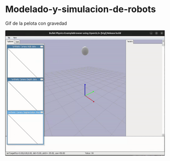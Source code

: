 # Modelado-y-simulacion-de-robots
Gif de la pelota con gravedad

![Ball Falling gif](https://github.com/lmorenog2021/Modelado-y-simulacion-de-robots/blob/main/0-Ej_Opcionales/2-Implementacion_de_la_gravedad_en_PyBullet/SphereFall.gif)
